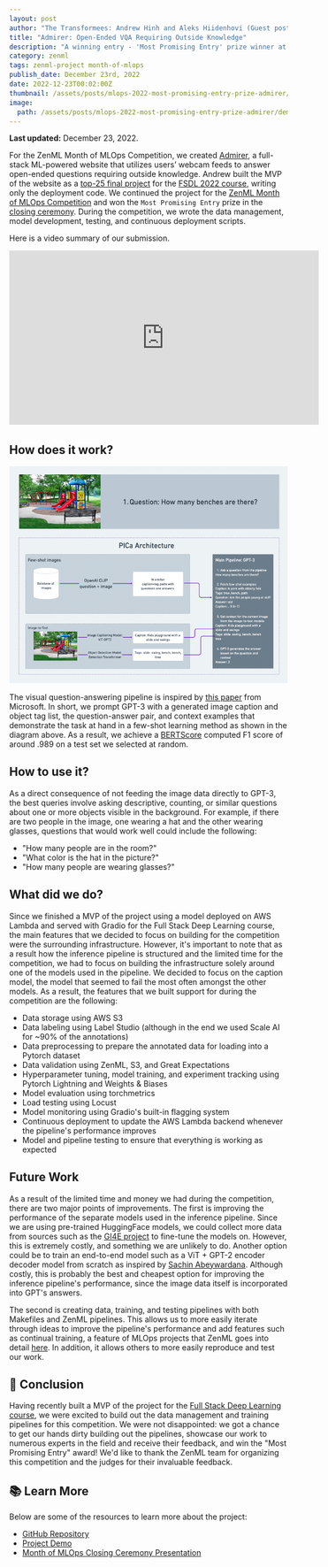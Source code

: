 ```yaml
---
layout: post
author: "The Transformees: Andrew Hinh and Aleks Hiidenhovi (Guest post)"
title: "Admirer: Open-Ended VQA Requiring Outside Knowledge"
description: "A winning entry - 'Most Promising Entry' prize winner at Month of MLOps 2022 competition."
category: zenml
tags: zenml-project month-of-mlops
publish_date: December 23rd, 2022
date: 2022-12-23T00:02:00Z
thumbnail: /assets/posts/mlops-2022-most-promising-entry-prize-admirer/demo.png
image:
  path: /assets/posts/mlops-2022-most-promising-entry-prize-admirer/demo.png
---
```


**Last updated:** December 23, 2022.

For the ZenML Month of MLOps Competition, we created [Admirer](https://admirer.loca.lt/), a full-stack ML-powered website that utilizes users’ webcam feeds to answer open-ended questions requiring outside knowledge. Andrew built the MVP of the website as a [top-25 final project](https://bit.ly/3h8CqlX) for the [FSDL 2022 course](https://bit.ly/3NYNf6v), writing only the deployment code. We continued the project for the [ZenML Month of MLOps Competition](https://bit.ly/3EmoCxv) and won the `Most Promising Entry` prize in the [closing ceremony](https://bit.ly/3VCZqsl). During the competition, we wrote the data management, model development, testing, and continuous deployment scripts.

Here is a video summary of our submission.

<div class="embed-responsive embed-responsive-16by9 mb-5">
  <iframe width="560" height="315" src="https://www.youtube-nocookie.com/embed/WYb3xBIOYvg" title="YouTube video player" frameborder="0" allow="accelerometer; autoplay; clipboard-write; encrypted-media; gyroscope; picture-in-picture" allowfullscreen></iframe>
</div>

## How does it work?
![inference_pipeline](/assets/posts/mlops-2022-most-promising-entry-prize-admirer/inference_pipeline.png)

The visual question-answering pipeline is inspired by [this paper](https://github.com/microsoft/PICa) from Microsoft. In short, we prompt GPT-3 with a generated image caption and object tag list, the question-answer pair, and context examples that demonstrate the task at hand in a few-shot learning method as shown in the diagram above. As a result, we achieve a [BERTScore](http://bit.ly/3tM1mmc) computed F1 score of around .989 on a test set we selected at random.

## How to use it?
As a direct consequence of not feeding the image data directly to GPT-3, the best queries involve asking descriptive, counting, or similar questions about one or more objects visible in the background. For example, if there are two people in the image, one wearing a hat and the other wearing glasses, questions that would work well could include the following:
- "How many people are in the room?"
- "What color is the hat in the picture?"
- "How many people are wearing glasses?"

## What did we do?
Since we finished a MVP of the project using a model deployed on AWS Lambda and served with Gradio for the Full Stack Deep Learning course, the main features that we decided to focus on building for the competition were the surrounding infrastructure. However, it's important to note that as a result how the inference pipeline is structured and the limited time for the competition, we had to focus on building the infrastructure solely around one of the models used in the pipeline. We decided to focus on the caption model, the model that seemed to fail the most often amongst the other models. As a result, the features that we built support for during the competition are the following:
* Data storage using AWS S3
* Data labeling using Label Studio (although in the end we used Scale AI for ~90% of the annotations)
* Data preprocessing to prepare the annotated data for loading into a Pytorch dataset
* Data validation using ZenML, S3, and Great Expectations
* Hyperparameter tuning, model training, and experiment tracking using Pytorch Lightning and Weights & Biases
* Model evaluation using torchmetrics
* Load testing using Locust
* Model monitoring using Gradio's built-in flagging system
* Continuous deployment to update the AWS Lambda backend whenever the pipeline's performance improves
* Model and pipeline testing to ensure that everything is working as expected 

## Future Work
As a result of the limited time and money we had during the competition, there are two major points of improvements. The first is improving the performance of the separate models used in the inference pipeline. Since we are using pre-trained HuggingFace models, we could collect more data from sources such as the [GI4E project](http://www.unavarra.es/gi4e/databases?languageId=1) to fine-tune the models on. However, this is extremely costly, and something we are unlikely to do. Another option could be to train an end-to-end model such as a ViT + GPT-2 encoder decoder model from scratch as inspired by [Sachin Abeywardana](https://sachinruk.github.io/blog/pytorch/huggingface/2021/12/28/vit-to-gpt2-encoder-decoder-model.html). Although costly, this is probably the best and cheapest option for improving the inference pipeline's performance, since the image data itself is incorporated into GPT's answers.

The second is creating data, training, and testing pipelines with both Makefiles and ZenML pipelines. This allows us to more easily iterate through ideas to improve the pipeline's performance and add features such as continual training, a feature of MLOps projects that ZenML goes into detail [here](https://blog.zenml.io/ci-ct-cd-with-zenml/). In addition, it allows others to more easily reproduce and test our work.


## 💭 Conclusion
Having recently built a MVP of the project for the [Full Stack Deep Learning course](https://fullstackdeeplearning.com/), we were excited to build out the data management and training pipelines for this competition. We were not disappointed: we got a chance to get our hands dirty building out the pipelines, showcase our work to numerous experts in the field and receive their feedback, and win the "Most Promising Entry" award! We'd like to thank the ZenML team for organizing this competition and the judges for their invaluable feedback.

## 📚 Learn More
Below are some of the resources to learn more about the project:
* [GitHub Repository](https://github.com/andrewhinh/admirer)
* [Project Demo](https://admirer.loca.lt/)
* [Month of MLOps Closing Ceremony Presentation](https://bit.ly/3tsDi7V)